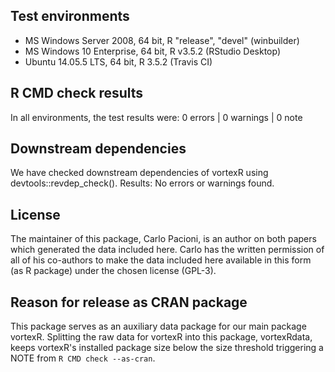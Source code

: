 ## Test environments
* MS Windows Server 2008, 64 bit, R "release", "devel" (winbuilder)
* MS Windows 10 Enterprise, 64 bit, R v3.5.2 (RStudio Desktop)
* Ubuntu 14.05.5 LTS, 64 bit, R 3.5.2 (Travis CI)

## R CMD check results
In all environments, the test results were: 0 errors | 0 warnings | 0 note 

## Downstream dependencies
We have checked downstream dependencies of vortexR using devtools::revdep_check().
Results: No errors or warnings found.

## License
The maintainer of this package, Carlo Pacioni, is an author on both papers 
which generated the data included here. 
Carlo has the written permission of all of his co-authors to make the data 
included here available in this form (as R package) under the chosen license (GPL-3).

## Reason for release as CRAN package
This package serves as an auxiliary data package for our main package vortexR.
Splitting the raw data for vortexR into this package, vortexRdata, keeps 
vortexR's installed package size below the size threshold triggering a NOTE from 
`R CMD check --as-cran`.
